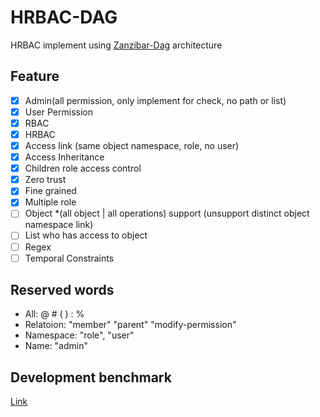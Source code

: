 # HRBAC-DAG

HRBAC implement using [Zanzibar-Dag](https://github.com/skyrocketOoO/zanazibar-dag) architecture

## Feature

- [x] Admin(all permission, only implement for check, no path or list)
- [x] User Permission
- [x] RBAC
- [x] HRBAC
- [x] Access link (same object namespace, role, no user)
- [x] Access Inheritance
- [x] Children role access control
- [x] Zero trust
- [x] Fine grained
- [x] Multiple role
- [ ] Object *(all object | all operations) support (unsupport distinct object namespace link)
- [ ] List who has access to object
- [ ] Regex
- [ ] Temporal Constraints

## Reserved words

- All: @ # ( ) : %
- Relatoion: "member" "parent" "modify-permission"
- Namespace: "role", "user"
- Name: "admin"

## Development benchmark

[Link](https://docs.google.com/spreadsheets/d/1RLyWh62_trEEWyLYD34sX4jUrBSGOLbnxi7ZRWubi5s/edit?usp=sharing)
  
